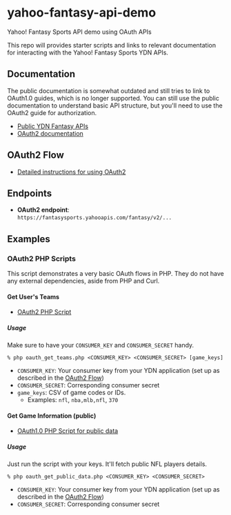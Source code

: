 # yahoo-fantasy-api-demo
Yahoo! Fantasy Sports API demo using OAuth APIs

This repo will provides starter scripts and links to relevant documentation for interacting with the Yahoo! Fantasy Sports YDN APIs.

## Documentation
The public documentation is somewhat outdated and still tries to link to OAuth1.0 guides, which is no longer supported. You can still use the public documentation to understand basic API structure, but you'll need to use the OAuth2 guide for authorization.

* [Public YDN Fantasy APIs](https://developer.yahoo.com/fantasysports/guide/)
* [OAuth2 documentation](https://developer.yahoo.com/oauth2/guide/)

## OAuth2 Flow

* [Detailed instructions for using OAuth2](https://github.com/smock514/yahoo-fantasy-api-demo/wiki/OAuth2-Flow)

## Endpoints

* **OAuth2 endpoint**: `https://fantasysports.yahooapis.com/fantasy/v2/...`

## Examples

### OAuth2 PHP Scripts
This script demonstrates a very basic OAuth flows in PHP. They do not have any external dependencies, aside from PHP and Curl.

#### Get User's Teams

* [OAuth2 PHP Script](https://github.com/smock514/yahoo-fantasy-api-demo/blob/master/php/bin/oauth_get_teams.php)

##### Usage
Make sure to have your `CONSUMER_KEY` and `CONSUMER_SECRET` handy.

```
% php oauth_get_teams.php <CONSUMER_KEY> <CONSUMER_SECRET> [game_keys]
```

* `CONSUMER_KEY`: Your consumer key from your YDN application (set up as described in the [OAuth2 Flow](https://github.com/smock514/yahoo-fantasy-api-demo/wiki/OAuth2-Flow))
* `CONSUMER_SECRET`: Corresponding consumer secret
* `game_keys`: CSV of game codes or IDs.
   * Examples: `nfl`, `nba,mlb,nfl`, `370`

#### Get Game Information (public)

* [OAuth1.0 PHP Script for public data](https://github.com/smock514/yahoo-fantasy-api-demo/blob/master/php/bin/oauth_get_public_data.php)

##### Usage
Just run the script with your keys. It'll fetch public NFL players details.

```
% php oauth_get_public_data.php <CONSUMER_KEY> <CONSUMER_SECRET>
```

* `CONSUMER_KEY`: Your consumer key from your YDN application (set up as described in the [OAuth2 Flow](https://github.com/smock514/yahoo-fantasy-api-demo/wiki/OAuth2-Flow))
* `CONSUMER_SECRET`: Corresponding consumer secret
